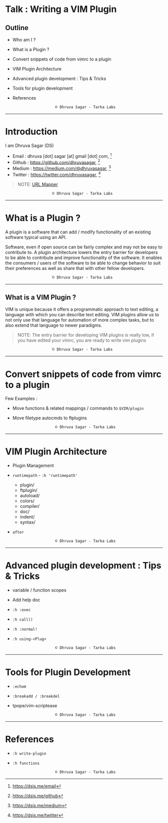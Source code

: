 # Talk : Writing a VIM Plugin

## Outline

* Who am I ?
* What is a Plugin ?
* Convert snippets of code from vimrc to a plugin
* VIM Plugin Architecture
* Advanced plugin development : Tips & Tricks
* Tools for plugin development
* References

                         © Dhruva Sagar - Tarka Labs
---
# Introduction

I am Dhruva Sagar (DS)

* Email   : dhruva [dot] sagar [at] gmail [dot] com, [^email]
* Github  : https://github.com/dhruvasagar, [^github]
* Medium  : https://medium.com/@dhruvasagar, [^medium]
* Twitter : https://twitter.com/dhruvasagar, [^twitter]

[^email]: https://dsis.me/email
[^github]: https://dsis.me/github
[^medium]: https://dsis.me/medium
[^twitter]: https://dsis.me/twitter

> NOTE: [URL Mapper](https://github.com/dhruvasagar/url-mapper)

                         © Dhruva Sagar - Tarka Labs
---
# What is a Plugin ?

A plugin is a software that can add / modify functionality of an existing
software typical using an API.

Software, even if open source can be fairly complex and may not be
easy to contribute to. A plugin architecture lowers the entry barrier for
developers to be able to contribute and improve functionality of the software.
It enables the consumers / users of the software to be able to change behavior
to suit their preferences as well as share that with other fellow developers.

                         © Dhruva Sagar - Tarka Labs
---
## What is a VIM Plugin ?

VIM is unique because it offers a programmatic approach to text editing,
a language with which you can describe text editing. VIM plugins allow us to
not only use that language for automation of more complex tasks, but to also
extend that language to newer paradigms.

> NOTE: The entry barrier for developing VIM plugins is really low, if you
> have edited your vimrc, you are ready to write vim plugins

                         © Dhruva Sagar - Tarka Labs
---
# Convert snippets of code from vimrc to a plugin

Few Examples :

* Move functions & related mappings / commands to `$VIM/plugin`
* Move filetype autocmds to ftplugins

                         © Dhruva Sagar - Tarka Labs
---
# VIM Plugin Architecture

* Plugin Management
* `runtimepath` - `:h 'runtimepath'`
  * plugin/
  * ftplugin/
  * autoload/
  * colors/
  * compiler/
  * doc/
  * indent/
  * syntax/
* `after`

                         © Dhruva Sagar - Tarka Labs
---
# Advanced plugin development : Tips & Tricks

* variable / function scopes
* Add help doc
* `:h :exec`
* `:h call()`
* `:h :normal!`
* `:h using-<Plug>`

                         © Dhruva Sagar - Tarka Labs
---
# Tools for Plugin Development

* `:echom`
* `:breakadd / :breakdel`
* tpope/vim-scriptease

                         © Dhruva Sagar - Tarka Labs
---
# References

* `:h write-plugin`
* `:h functions`

                         © Dhruva Sagar - Tarka Labs
